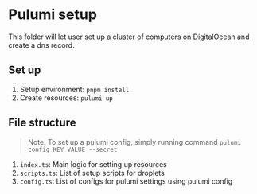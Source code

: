 # Pulumi setup

This folder will let user set up a cluster of computers on DigitalOcean and create a dns record.

## Set up

1. Setup environment: `pnpm install`
2. Create resources: `pulumi up`

## File structure

> Note: To set up a pulumi config, simply running command `pulumi config KEY VALUE --secret`

1. `index.ts`: Main logic for setting up resources
2. `scripts.ts`: List of setup scripts for droplets
3. `config.ts`: List of configs for pulumi settings using pulumi config

